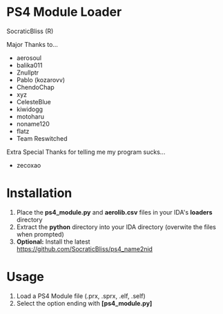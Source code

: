 # PS4 Module Loader
SocraticBliss (R)

Major Thanks to...
* aerosoul
* balika011
* Znullptr
* Pablo (kozarovv)
* ChendoChap
* xyz
* CelesteBlue
* kiwidogg
* motoharu
* noname120
* flatz
* Team Reswitched

Extra Special Thanks for telling me my program sucks...
* zecoxao

# Installation
1) Place the **ps4_module.py** and **aerolib.csv** files in your IDA's **loaders** directory
2) Extract the **python** directory into your IDA directory (overwite the files when prompted)
3) **Optional:** Install the latest https://github.com/SocraticBliss/ps4_name2nid

# Usage
1) Load a PS4 Module file (.prx, .sprx, .elf, .self)
2) Select the option ending with **[ps4_module.py]**
